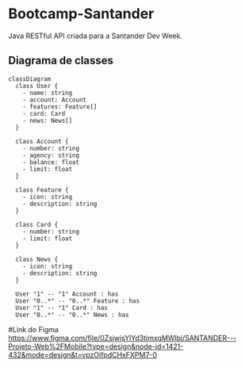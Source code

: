# Bootcamp-Santander
Java RESTful API criada para a Santander Dev Week. 
## Diagrama de classes

```mermaid
classDiagram
  class User {
    - name: string
    - account: Account
    - features: Feature[]
    - card: Card
    - news: News[]
  }

  class Account {
    - number: string
    - agency: string
    - balance: float
    - limit: float
  }

  class Feature {
    - icon: string
    - description: string
  }

  class Card {
    - number: string
    - limit: float
  }

  class News {
    - icon: string
    - description: string
  }

  User "1" -- "1" Account : has
  User "0..*" -- "0..*" Feature : has
  User "1" -- "1" Card : has
  User "0..*" -- "0..*" News : has
```

#Link do Figma
https://www.figma.com/file/0ZsjwjsYlYd3timxqMWlbj/SANTANDER---Projeto-Web%2FMobile?type=design&node-id=1421-432&mode=design&t=vpzOifpdCHxFXPM7-0
